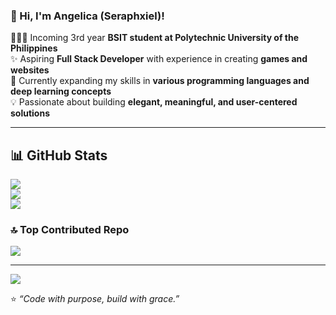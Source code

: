 ### 🌸 Hi, I'm Angelica (Seraphxiel)!

👩🏻‍💻 Incoming 3rd year **BSIT student at Polytechnic University of the Philippines**  
✨ Aspiring **Full Stack Developer** with experience in creating **games and websites**  
🌱 Currently expanding my skills in **various programming languages and deep learning concepts**  
💡 Passionate about building **elegant, meaningful, and user-centered solutions**

---

## 📊 GitHub Stats
![](https://github-readme-stats.vercel.app/api?username=Seraphxiel&theme=midnight-purple&hide_border=false&include_all_commits=true&count_private=true)<br/>
![](https://nirzak-streak-stats.vercel.app/?user=Seraphxiel&theme=midnight-purple&hide_border=false)<br/>
![](https://github-readme-stats.vercel.app/api/top-langs/?username=Seraphxiel&theme=midnight-purple&hide_border=false&include_all_commits=true&count_private=true&layout=compact)

### 🔝 Top Contributed Repo
![](https://github-contributor-stats.vercel.app/api?username=Seraphxiel&limit=5&theme=midnight-purple&combine_all_yearly_contributions=true)

---

[![](https://visitcount.itsvg.in/api?id=Seraphxiel&icon=7&color=10)](https://visitcount.itsvg.in)

⭐ *“Code with purpose, build with grace.”*

<!-- Proudly created with GPRM ( https://gprm.itsvg.in ) -->
